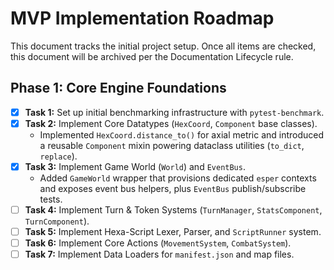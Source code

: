 # MVP Implementation Roadmap

This document tracks the initial project setup. Once all items are checked, this document will be archived per the Documentation Lifecycle rule.

## Phase 1: Core Engine Foundations

* [x] **Task 1:** Set up initial benchmarking infrastructure with `pytest-benchmark`.
* [x] **Task 2:** Implement Core Datatypes (`HexCoord`, `Component` base classes).
  * Implemented `HexCoord.distance_to()` for axial metric and introduced a reusable `Component` mixin powering dataclass utilities (`to_dict`, `replace`).
* [x] **Task 3:** Implement Game World (`World`) and `EventBus`.
  * Added `GameWorld` wrapper that provisions dedicated `esper` contexts and exposes event bus helpers, plus `EventBus` publish/subscribe tests.
* [ ] **Task 4:** Implement Turn & Token Systems (`TurnManager`, `StatsComponent`, `TurnComponent`).
* [ ] **Task 5:** Implement Hexa-Script Lexer, Parser, and `ScriptRunner` system.
* [ ] **Task 6:** Implement Core Actions (`MovementSystem`, `CombatSystem`).
* [ ] **Task 7:** Implement Data Loaders for `manifest.json` and map files.
